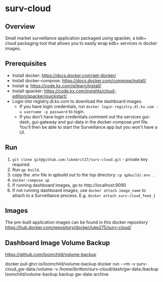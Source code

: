 # surv-cloud

## Overview
Small market surveillance application packaged using qpacker, a kdb+ cloud packaging tool that allows you to easily wrap kdb+ services in docker images.

## Prerequisites
- Install docker: https://docs.docker.com/get-docker/
- Install docker-compose: https://docs.docker.com/compose/install/
- Install q: https://code.kx.com/q/learn/install/
- Install qpacker: https://code.kx.com/insights/cloud-edition/qpacker/quickstart/
- Login into registry.dl.kx.com to download the dashboard images. 
  - If you have login credentials, run `docker login registry.dl.kx.com -u username -p password` to login.
  - If you don't have login credentials comment out the services gui-dash, gui-gateway and gui-data in the docker-compose.yml file. You'll then be able to start the Surveillance app but you won't have a UI.

## Run
1. `git clone git@github.com:lukebrit27/surv-cloud.git` - private key required.
2.  Run `qp build`.
3. copy the .env file in qpbuild out to the top directory: `cp qpbuild/.env .`
4. `docker-compose up`
5. If running dashboard images, go to http://localhost:9090
6. If not running dashboard images, use `docker attach image_name` to attach to a Surveillance process. E.g. `docker attach surv-cloud_feed_1` 

## Images
The pre-built application images can be found in this docker repository https://hub.docker.com/repository/docker/luke275/surv-cloud/

## Dashboard Image Volume Backup
https://github.com/loomchild/volume-backup

docker pull ghcr.io/loomchild/volume-backup
docker run --rm -v surv-cloud_gw-data:/volume -v /home/lbritton/surv-cloud/dash/gw-data:/backup loomchild/volume-backup backup gw-data-archive
